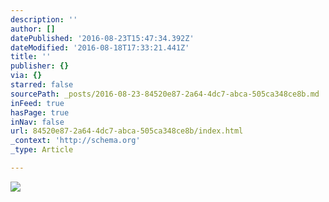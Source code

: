 ```yaml
---
description: ''
author: []
datePublished: '2016-08-23T15:47:34.392Z'
dateModified: '2016-08-18T17:33:21.441Z'
title: ''
publisher: {}
via: {}
starred: false
sourcePath: _posts/2016-08-23-84520e87-2a64-4dc7-abca-505ca348ce8b.md
inFeed: true
hasPage: true
inNav: false
url: 84520e87-2a64-4dc7-abca-505ca348ce8b/index.html
_context: 'http://schema.org'
_type: Article

---
```

![](https://the-grid-user-content.s3-us-west-2.amazonaws.com/f09626b7-7dc6-4a02-b2ad-1fddb7803730.jpg)